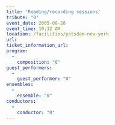 ```yaml
---
title: 'Reading/recording sessions'
tribute: "0"
event_date: 2005-08-26
event_time: 10:12 AM
location: /facilities/potsdam-new-york
url: 
ticket_information_url: 
program: 
  -
    composition: "0"
guest_performers: 
  -
    guest_performer: "0"
ensembles: 
  -
    ensemble: "0"
conductors: 
  -
    conductor: "0"
---
```

